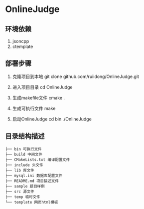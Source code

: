 OnlineJudge
===========================

## 环境依赖
1. jsoncpp
2. ctemplate

## 部署步骤
1. 克隆项目到本地
        git clone github.com/ruiidong/OnlineJudge.git

2. 进入项目目录
		cd OnlineJudge

3. 生成makefile文件
		cmake .

4. 生成可执行文件
		make

5. 启动OnlineJudge
		cd bin
		./OnlineJudge

## 目录结构描述
	├── bin 可执行文件
	├── build 中间文件
	├── CMakeLists.txt 编译配置文件
	├── include 头文件
	├── lib 库文件
	├── mysql.ini 数据库配置文件
	├── README.md 项目描述文件
	├── sample 题目样例
	├── src 源文件
	├── temp 临时文件
	└── template 网页html模板